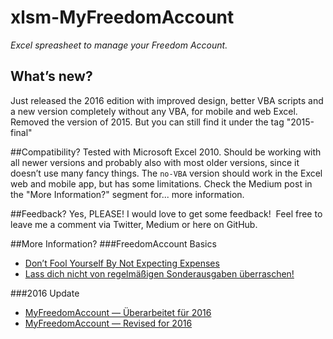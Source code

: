 # xlsm-MyFreedomAccount
_Excel spreasheet to manage your Freedom Account._

## What’s new?
Just released the 2016 edition with improved design, better VBA scripts and a new version completely without any VBA, for mobile and web Excel.
Removed the version of 2015. But you can still find it under the tag "2015-final"

##Compatibility?
Tested with Microsoft Excel 2010. Should be working with all newer versions and probably also with most older versions, since it doesn’t use many fancy things.
The `no-VBA` version should work in the Excel web and mobile app, but has some limitations. Check the Medium post in the "More Information?" segment for... more information.

##Feedback?
Yes, PLEASE! I would love to get some feedback! 
Feel free to leave me a comment via Twitter, Medium or here on GitHub.

##More Information?
###FreedomAccount Basics
* [Don’t Fool Yourself By Not Expecting Expenses](https://medium.com/@helloludger/don-t-fool-yourself-by-not-expecting-expenses-8a71601fc421)
* [Lass dich nicht von regelmäßigen Sonderausgaben überraschen!](https://medium.com/@helloludger/lass-dich-nicht-von-regelmäßigen-sonderausgaben-überraschen-453fa214a4a2)

###2016 Update
* [MyFreedomAccount — Überarbeitet für 2016](https://medium.com/@helloludger/myfreedomaccount-%C3%BCberarbeitet-f%C3%BCr-2016-9ccf02644f5c)
* [MyFreedomAccount — Revised for 2016](https://medium.com/@helloludger/myfreedomaccount-revised-for-2016-c6598a00cf2d)